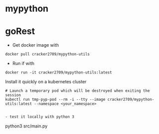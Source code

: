 # mypython
# goRest

- Get docker image with

```shell script
docker pull cracker2709/mypython-utils
```
- Run if with
```shell script
docker run -it cracker2709/mypython-utils:latest
```
Install it quickly on a kubernetes cluster
```
# Launch a temporary pod which will be destroyed when exiting the session
kubectl run tmp-pyp-pod --rm -i --tty --image cracker2709/mypython-utils:latest --namespace <your_namespace>


- test it locally with python 3
```
python3 src/main.py
```
